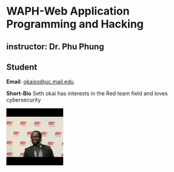 # WAPH-Web Application Programming and Hacking

## instructor: Dr. Phu Phung

## Student

**Email**: okaiso@uc.mail.edu

**Short-Bio** Seth okai has interests in the Red team field and loves cybersecurity


![Seths's Headshot](Images\headshot.jpg)

